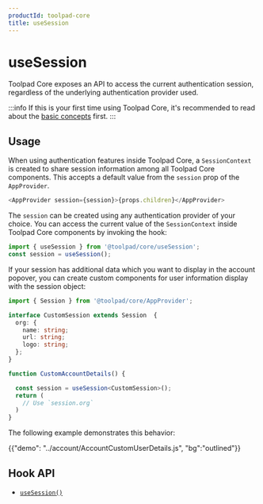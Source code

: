 ```yaml
---
productId: toolpad-core
title: useSession
---
```


# useSession

<p class="description">Toolpad Core exposes an API to access the current authentication session, regardless of the underlying authentication provider used.</p>

:::info
If this is your first time using Toolpad Core, it's recommended to read about the [basic concepts](/toolpad/core/introduction/base-concepts/) first.
:::

## Usage

When using authentication features inside Toolpad Core, a `SessionContext` is created to share session information among all Toolpad Core components. This accepts a default value from the `session` prop of the `AppProvider`.

```js
<AppProvider session={session}>{props.children}</AppProvider>
```

The `session` can be created using any authentication provider of your choice. You can access the current value of the `SessionContext` inside Toolpad Core components by invoking the hook:

```js
import { useSession } from '@toolpad/core/useSession';
const session = useSession();
```

If your session has additional data which you want to display in the account popover, you can create custom components for user information display with the session object:

```ts
import { Session } from '@toolpad/core/AppProvider';

interface CustomSession extends Session  {
  org: {
    name: string;
    url: string;
    logo: string;
  };
}

function CustomAccountDetails() {

  const session = useSession<CustomSession>();
  return (
    // Use `session.org`
  )
}
```

The following example demonstrates this behavior:

{{"demo": "../account/AccountCustomUserDetails.js", "bg":"outlined"}}

## Hook API

- [`useSession()`](/toolpad/core/react-use-session/api/)
